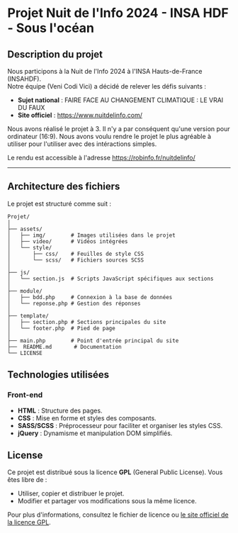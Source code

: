 # Projet Nuit de l'Info 2024 - INSA HDF - Sous l'océan

## Description du projet  
Nous participons à la Nuit de l'Info 2024 à l'INSA Hauts-de-France (INSAHDF).  
Notre équipe (Veni Codi Vici) a décidé de relever les défis suivants :  
- **Sujet national** : FAIRE FACE AU CHANGEMENT CLIMATIQUE : LE VRAI DU FAUX
- **Site officiel** : https://www.nuitdelinfo.com/

Nous avons réalisé le projet à 3. Il n'y a par conséquent qu'une version pour ordinateur (16:9).
Nous avons voulu rendre le projet le plus agréable à utiliser pour l'utiliser avec des intéractions simples.

Le rendu est accessible à l'adresse https://robinfo.fr/nuitdelinfo/

---

## Architecture des fichiers  

Le projet est structuré comme suit :  

```plaintext
Projet/
│
├── assets/
│   ├── img/        # Images utilisées dans le projet
│   ├── video/      # Vidéos intégrées
│   └── style/
│       ├── css/    # Feuilles de style CSS
│       └── scss/   # Fichiers sources SCSS
│
├── js/
│   └── section.js  # Scripts JavaScript spécifiques aux sections
│
├── module/
│   ├── bdd.php     # Connexion à la base de données
│   └── reponse.php # Gestion des réponses
│
├── template/
│   ├── section.php # Sections principales du site
│   └── footer.php  # Pied de page
│
├── main.php        # Point d'entrée principal du site
├──  README.md       # Documentation
└── LICENSE
```

## Technologies utilisées
### Front-end  
- **HTML** : Structure des pages.  
- **CSS** : Mise en forme et styles des composants.  
- **SASS/SCSS** : Préprocesseur pour faciliter et organiser les styles CSS.  
- **jQuery** : Dynamisme et manipulation DOM simplifiés.  

## License
Ce projet est distribué sous la licence **GPL** (General Public License). Vous êtes libre de :  
- Utiliser, copier et distribuer le projet.  
- Modifier et partager vos modifications sous la même licence.  

Pour plus d'informations, consultez le fichier de licence ou [le site officiel de la licence GPL](https://www.gnu.org/licenses/gpl-3.0.fr.html).
